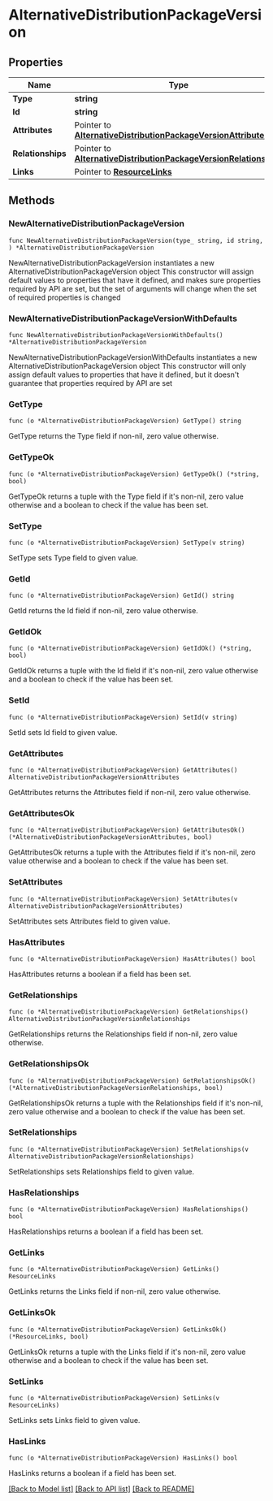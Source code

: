 # AlternativeDistributionPackageVersion

## Properties

Name | Type | Description | Notes
------------ | ------------- | ------------- | -------------
**Type** | **string** |  | 
**Id** | **string** |  | 
**Attributes** | Pointer to [**AlternativeDistributionPackageVersionAttributes**](AlternativeDistributionPackageVersionAttributes.md) |  | [optional] 
**Relationships** | Pointer to [**AlternativeDistributionPackageVersionRelationships**](AlternativeDistributionPackageVersionRelationships.md) |  | [optional] 
**Links** | Pointer to [**ResourceLinks**](ResourceLinks.md) |  | [optional] 

## Methods

### NewAlternativeDistributionPackageVersion

`func NewAlternativeDistributionPackageVersion(type_ string, id string, ) *AlternativeDistributionPackageVersion`

NewAlternativeDistributionPackageVersion instantiates a new AlternativeDistributionPackageVersion object
This constructor will assign default values to properties that have it defined,
and makes sure properties required by API are set, but the set of arguments
will change when the set of required properties is changed

### NewAlternativeDistributionPackageVersionWithDefaults

`func NewAlternativeDistributionPackageVersionWithDefaults() *AlternativeDistributionPackageVersion`

NewAlternativeDistributionPackageVersionWithDefaults instantiates a new AlternativeDistributionPackageVersion object
This constructor will only assign default values to properties that have it defined,
but it doesn't guarantee that properties required by API are set

### GetType

`func (o *AlternativeDistributionPackageVersion) GetType() string`

GetType returns the Type field if non-nil, zero value otherwise.

### GetTypeOk

`func (o *AlternativeDistributionPackageVersion) GetTypeOk() (*string, bool)`

GetTypeOk returns a tuple with the Type field if it's non-nil, zero value otherwise
and a boolean to check if the value has been set.

### SetType

`func (o *AlternativeDistributionPackageVersion) SetType(v string)`

SetType sets Type field to given value.


### GetId

`func (o *AlternativeDistributionPackageVersion) GetId() string`

GetId returns the Id field if non-nil, zero value otherwise.

### GetIdOk

`func (o *AlternativeDistributionPackageVersion) GetIdOk() (*string, bool)`

GetIdOk returns a tuple with the Id field if it's non-nil, zero value otherwise
and a boolean to check if the value has been set.

### SetId

`func (o *AlternativeDistributionPackageVersion) SetId(v string)`

SetId sets Id field to given value.


### GetAttributes

`func (o *AlternativeDistributionPackageVersion) GetAttributes() AlternativeDistributionPackageVersionAttributes`

GetAttributes returns the Attributes field if non-nil, zero value otherwise.

### GetAttributesOk

`func (o *AlternativeDistributionPackageVersion) GetAttributesOk() (*AlternativeDistributionPackageVersionAttributes, bool)`

GetAttributesOk returns a tuple with the Attributes field if it's non-nil, zero value otherwise
and a boolean to check if the value has been set.

### SetAttributes

`func (o *AlternativeDistributionPackageVersion) SetAttributes(v AlternativeDistributionPackageVersionAttributes)`

SetAttributes sets Attributes field to given value.

### HasAttributes

`func (o *AlternativeDistributionPackageVersion) HasAttributes() bool`

HasAttributes returns a boolean if a field has been set.

### GetRelationships

`func (o *AlternativeDistributionPackageVersion) GetRelationships() AlternativeDistributionPackageVersionRelationships`

GetRelationships returns the Relationships field if non-nil, zero value otherwise.

### GetRelationshipsOk

`func (o *AlternativeDistributionPackageVersion) GetRelationshipsOk() (*AlternativeDistributionPackageVersionRelationships, bool)`

GetRelationshipsOk returns a tuple with the Relationships field if it's non-nil, zero value otherwise
and a boolean to check if the value has been set.

### SetRelationships

`func (o *AlternativeDistributionPackageVersion) SetRelationships(v AlternativeDistributionPackageVersionRelationships)`

SetRelationships sets Relationships field to given value.

### HasRelationships

`func (o *AlternativeDistributionPackageVersion) HasRelationships() bool`

HasRelationships returns a boolean if a field has been set.

### GetLinks

`func (o *AlternativeDistributionPackageVersion) GetLinks() ResourceLinks`

GetLinks returns the Links field if non-nil, zero value otherwise.

### GetLinksOk

`func (o *AlternativeDistributionPackageVersion) GetLinksOk() (*ResourceLinks, bool)`

GetLinksOk returns a tuple with the Links field if it's non-nil, zero value otherwise
and a boolean to check if the value has been set.

### SetLinks

`func (o *AlternativeDistributionPackageVersion) SetLinks(v ResourceLinks)`

SetLinks sets Links field to given value.

### HasLinks

`func (o *AlternativeDistributionPackageVersion) HasLinks() bool`

HasLinks returns a boolean if a field has been set.


[[Back to Model list]](../README.md#documentation-for-models) [[Back to API list]](../README.md#documentation-for-api-endpoints) [[Back to README]](../README.md)


